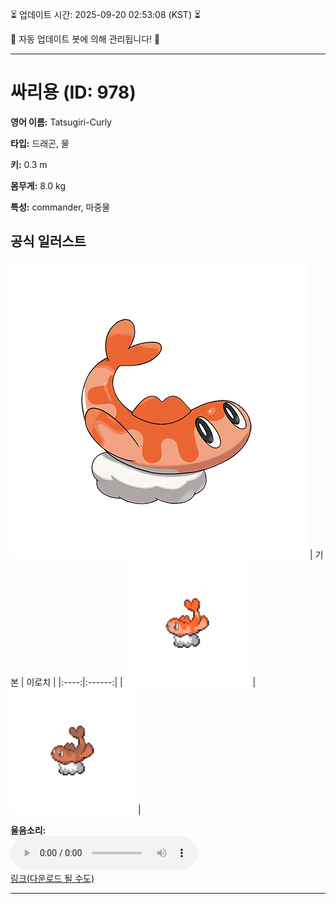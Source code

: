 
⏳ 업데이트 시간: 2025-09-20 02:53:08 (KST) ⏳

🤖 자동 업데이트 봇에 의해 관리됩니다! 🤖

---

# 싸리용 (ID: 978)
**영어 이름:** Tatsugiri-Curly

**타입:** 드래곤, 물

**키:** 0.3 m

**몸무게:** 8.0 kg

**특성:** commander, 마중물

## 공식 일러스트
![](https://raw.githubusercontent.com/PokeAPI/sprites/master/sprites/pokemon/other/official-artwork/978.png)
| 기본 | 이로치 |
|:----:|:------:|
| <img src="https://raw.githubusercontent.com/PokeAPI/sprites/master/sprites/pokemon/978.png" width="200"> | <img src="https://raw.githubusercontent.com/PokeAPI/sprites/master/sprites/pokemon/shiny/978.png" width="200"> |

**울음소리:**<br><audio controls src="https://raw.githubusercontent.com/PokeAPI/cries/main/cries/pokemon/latest/978.ogg"></audio><br> [링크(다운로드 될 수도)](https://raw.githubusercontent.com/PokeAPI/cries/main/cries/pokemon/latest/978.ogg)


---

